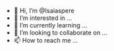 - 👋 Hi, I’m @Isaiaspere
- 👀 I’m interested in ...
- 🌱 I’m currently learning ...
- 💞️ I’m looking to collaborate on ...
- 📫 How to reach me ...

<!---
Isaiaspere/Isaiaspere is a ✨ special ✨ repository because its `README.md` (this file) appears on your GitHub profile.
You can click the Preview link to take a look at your changes.
--->
